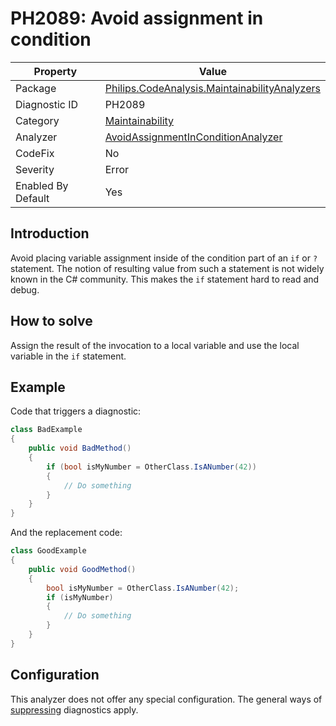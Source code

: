 # PH2089: Avoid assignment in condition

| Property | Value  |
|--|--|
| Package | [Philips.CodeAnalysis.MaintainabilityAnalyzers](https://www.nuget.org/packages/Philips.CodeAnalysis.MaintainabilityAnalyzers) |
| Diagnostic ID | PH2089 |
| Category  | [Maintainability](../Maintainability.md) |
| Analyzer | [AvoidAssignmentInConditionAnalyzer](https://github.com/philips-software/roslyn-analyzers/blob/main/Philips.CodeAnalysis.MaintainabilityAnalyzers/Maintainability/AvoidAssignmentInConditionAnalyzer.cs)
| CodeFix  | No |
| Severity | Error |
| Enabled By Default | Yes |

## Introduction

Avoid placing variable assignment inside of the condition part of an `if` or `?` statement. The notion of resulting value from such a statement is not widely known in the C# community. This makes the `if` statement hard to read and debug.

## How to solve

Assign the result of the invocation to a local variable and use the local variable in the `if` statement.

## Example

Code that triggers a diagnostic:
``` cs
class BadExample
{
    public void BadMethod()
    {
        if (bool isMyNumber = OtherClass.IsANumber(42))
        {
            // Do something
        }
    }
}

```

And the replacement code:
``` cs
class GoodExample
{
    public void GoodMethod()
    {
        bool isMyNumber = OtherClass.IsANumber(42);
        if (isMyNumber)
        {
            // Do something
        }
    }
}

```

## Configuration

This analyzer does not offer any special configuration. The general ways of [suppressing](https://learn.microsoft.com/en-us/dotnet/fundamentals/code-analysis/suppress-warnings) diagnostics apply.
